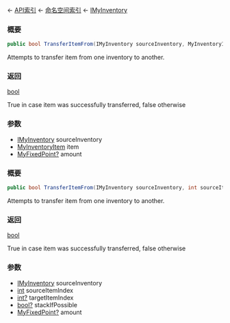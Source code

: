 ← [API索引](Api-Index) ← [命名空间索引](Namespace-Index) ← [IMyInventory](VRage.Game.ModAPI.Ingame.IMyInventory)

### 概要

```csharp
public bool TransferItemFrom(IMyInventory sourceInventory, MyInventoryItem item, MyFixedPoint? amount = default)
```

Attempts to transfer item from one inventory to another.

### 返回

[bool](https://docs.microsoft.com/en-us/dotnet/api/System.Boolean?view=netframework-4.6)

True in case item was successfully transferred, false otherwise

### 参数

* [IMyInventory](VRage.Game.ModAPI.Ingame.IMyInventory) sourceInventory
* [MyInventoryItem](VRage.Game.ModAPI.Ingame.MyInventoryItem) item
* [MyFixedPoint?](https://docs.microsoft.com/en-us/dotnet/api/System.Nullable-1?view=netframework-4.6) amount
### 概要

```csharp
public bool TransferItemFrom(IMyInventory sourceInventory, int sourceItemIndex, int? targetItemIndex = default, bool? stackIfPossible = default, MyFixedPoint? amount = default)
```

Attempts to transfer item from one inventory to another.

### 返回

[bool](https://docs.microsoft.com/en-us/dotnet/api/System.Boolean?view=netframework-4.6)

True in case item was successfully transferred, false otherwise

### 参数

* [IMyInventory](VRage.Game.ModAPI.Ingame.IMyInventory) sourceInventory
* [int](https://docs.microsoft.com/en-us/dotnet/api/System.Int32?view=netframework-4.6) sourceItemIndex
* [int?](https://docs.microsoft.com/en-us/dotnet/api/System.Nullable-1?view=netframework-4.6) targetItemIndex
* [bool?](https://docs.microsoft.com/en-us/dotnet/api/System.Nullable-1?view=netframework-4.6) stackIfPossible
* [MyFixedPoint?](https://docs.microsoft.com/en-us/dotnet/api/System.Nullable-1?view=netframework-4.6) amount
